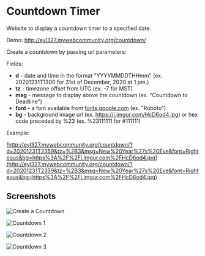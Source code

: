 # Countdown Timer

Website to display a countdown timer to a specified date.

Demo: http://eyl327.mywebcommunity.org/countdown/

Create a countdown by passing url parameters:

Fields:

* **d** - date and time in the format "YYYYMMDDTHHmm" (ex. 20201231T1300 for 31st of December, 2020 at 1 pm.)
* **tz** - timezone offset from UTC (ex. -7 for MST)
* **msg** - message to display above the countdown (ex. "Countdown to Deadline")
* **font** - a font available from [fonts.google.com](https://fonts.google.com/) (ex. "Roboto")
* **bg** - background image url (ex. https://i.imgur.com/HcD6od4.jpg) or hex code preceded by %23 (ex. %23111111 for #111111)

Example:

[http://eyl327.mywebcommunity.org/countdown/?d=20201231T2359&tz=%2B3&msg=New%20Year%27s%20Eve&font=Righteous&bg=https%3A%2F%2Fi.imgur.com%2FHcD6od4.jpg](http://eyl327.mywebcommunity.org/countdown/?d=20201231T2359&tz=%2B3&msg=New%20Year%27s%20Eve&font=Righteous&bg=https%3A%2F%2Fi.imgur.com%2FHcD6od4.jpg)

## Screenshots

![Create a Countdown](https://i.imgur.com/kvWT0YE.png)

![Countdown 1](https://i.imgur.com/BOiMUce.png)

![Countdown 2](https://i.imgur.com/VNnadBY.png)

![Countdown 3](https://i.imgur.com/0qjR34X.png)
